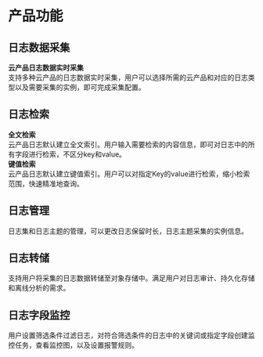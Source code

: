 # 产品功能

## 日志数据采集
**云产品日志数据实时采集**  
支持多种云产品的日志数据实时采集，用户可以选择所需的云产品和对应的日志类型以及需要采集的实例，即可完成采集配置。

## 日志检索
**全文检索**  
云产品日志默认建立全文索引。用户输入需要检索的内容信息，即可对日志中的所有字段进行检索，不区分key和value。  
**键值检索**  
云产品日志默认建立键值索引。用户可以对指定Key的value进行检索，缩小检索范围，快速精准地查询。

## 日志管理
日志集和日志主题的管理，可以更改日志保留时长，日志主题采集的实例信息。

## 日志转储
支持用户将采集的日志数据转储至对象存储中。满足用户对日志审计、持久化存储和离线分析的需求。

## 日志字段监控
用户设置筛选条件过滤日志，对符合筛选条件的日志中的关键词或指定字段创建监控任务，查看监控图，以及设置报警规则。
